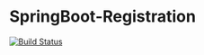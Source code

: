 # SpringBoot-Registration
[![Build Status](https://cloud.drone.io/api/badges/hisopfun/SpringBoot-Registration/status.svg?ref=refs/heads/main)](https://cloud.drone.io/hisopfun/SpringBoot-Registration)
